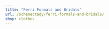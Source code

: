 ```yaml
---
title: "Ferri Formals and Bridals"
url: /schenectady/ferri-formals-and-bridals/
shop: clothes
---
```

